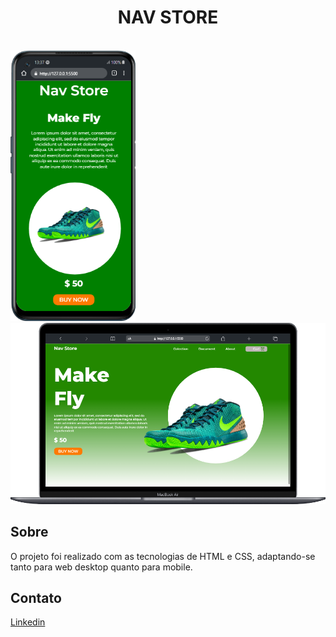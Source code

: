 <h1 align="center"> NAV STORE </h1>
<br>
<div display="inline-block">
<img width="200px" src="https://raw.githubusercontent.com/mikasampaio/PROJETO-NAV-STORE/1642375ad2373377f7942bf5bd428a9a5ce55892/assets/mobile%20(3).png">
<img width="750px" src="https://raw.githubusercontent.com/mikasampaio/PROJETO-NAV-STORE/1642375ad2373377f7942bf5bd428a9a5ce55892/assets/mobile%20(2).png">
</div>

<h2>Sobre</h2>
<p>O projeto foi realizado com as tecnologias de HTML e CSS, adaptando-se tanto para web desktop quanto para mobile. </p>

<h2>Contato</h2>
<a href="www.linkedin.com/in/mikaeli-pereira">Linkedin</a>
